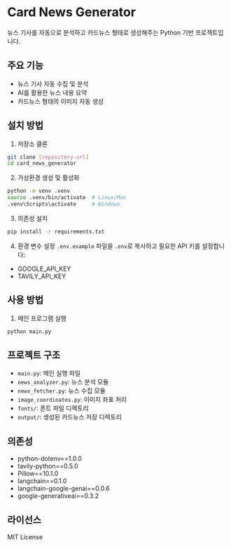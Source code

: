 # Card News Generator

뉴스 기사를 자동으로 분석하고 카드뉴스 형태로 생성해주는 Python 기반 프로젝트입니다.

## 주요 기능

- 뉴스 기사 자동 수집 및 분석
- AI를 활용한 뉴스 내용 요약
- 카드뉴스 형태의 이미지 자동 생성

## 설치 방법

1. 저장소 클론
```bash
git clone [repository-url]
cd card_news_generator
```

2. 가상환경 생성 및 활성화
```bash
python -m venv .venv
source .venv/bin/activate  # Linux/Mac
.venv\Scripts\activate     # Windows
```

3. 의존성 설치
```bash
pip install -r requirements.txt
```

4. 환경 변수 설정
`.env.example` 파일을 `.env`로 복사하고 필요한 API 키를 설정합니다:
- GOOGLE_API_KEY
- TAVILY_API_KEY

## 사용 방법

1. 메인 프로그램 실행
```bash
python main.py
```

## 프로젝트 구조

- `main.py`: 메인 실행 파일
- `news_analyzer.py`: 뉴스 분석 모듈
- `news_fetcher.py`: 뉴스 수집 모듈
- `image_coordinates.py`: 이미지 좌표 처리
- `fonts/`: 폰트 파일 디렉토리
- `output/`: 생성된 카드뉴스 저장 디렉토리

## 의존성

- python-dotenv==1.0.0
- tavily-python==0.5.0
- Pillow==10.1.0
- langchain==0.1.0
- langchain-google-genai==0.0.6
- google-generativeai==0.3.2

## 라이선스

MIT License
